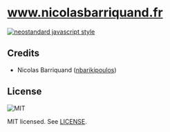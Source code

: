 # www.nicolasbarriquand.fr

[![neostandard javascript style][neostandard-image]][neostandard-url]

## Credits

- Nicolas Barriquand ([nbarikipoulos](https://github.com/nbarikipoulos))

## License
![MIT][mit-svg]

MIT licensed. See [LICENSE](./LICENSE.md).

[neostandard-url]: https://github.com/neostandard/neostandard
[neostandard-image]: https://img.shields.io/badge/code_style-neostandard-brightgreen
[mit-svg]: https://upload.wikimedia.org/wikipedia/commons/f/f8/License_icon-mit-88x31-2.svg
